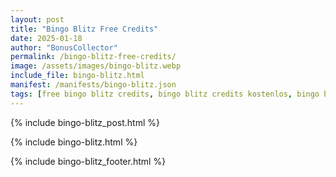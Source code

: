```yaml
---
layout: post
title: "Bingo Blitz Free Credits"
date: 2025-01-18
author: "BonusCollector"
permalink: /bingo-blitz-free-credits/
image: /assets/images/bingo-blitz.webp
include_file: bingo-blitz.html
manifest: /manifests/bingo-blitz.json
tags: [free bingo blitz credits, bingo blitz credits kostenlos, bingo blitz free coins, bingo blitz promo code, bingo blitz free gift]
---
```


{% include bingo-blitz_post.html %}

{% include bingo-blitz.html %}

{% include bingo-blitz_footer.html %}